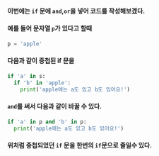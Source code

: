 #### 이번에는 ```if``` 문에 ```and```,```or```을 넣어 코드를 작성해보겠다. 
#### 예를 들어 문자열 ```p```가 있다고 할때 
```py
p = 'apple'
```
#### 다음과 같이 중첩된 if 문을
```py
if 'a' in s:
  if 'b' in 'apple':
    print('apple에는 a도 있고 b도 있어요!')
```
#### ```and```를 써서  다음과 같이 바꿀 수 있다.
```py
if 'a' in p and 'b' in p:
  print('apple에는 a도 있고 b도 있어요!')
```
#### 위처럼 중첩되었던 ```if``` 문을 한번의 ```if```문으로 줄일수 있다.
